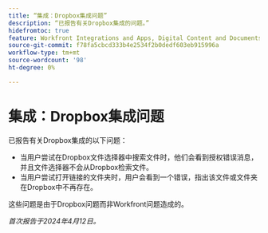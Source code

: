 ```yaml
---
title: “集成：Dropbox集成问题”
description: “已报告有关Dropbox集成的问题。”
hidefromtoc: true
feature: Workfront Integrations and Apps, Digital Content and Documents
source-git-commit: f78fa5cbcd333b4e2534f2b0dedf603eb915996a
workflow-type: tm+mt
source-wordcount: '98'
ht-degree: 0%

---
```



# 集成：Dropbox集成问题

已报告有关Dropbox集成的以下问题：

* 当用户尝试在Dropbox文件选择器中搜索文件时，他们会看到授权错误消息，并且文件选择器不会从Dropbox检索文件。
* 当用户尝试打开链接的文件夹时，用户会看到一个错误，指出该文件或文件夹在Dropbox中不再存在。

这些问题是由于Dropbox问题而非Workfront问题造成的。

_首次报告于2024年4月12日。_
